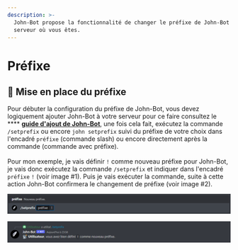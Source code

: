 ```yaml
---
description: >-
  John-Bot propose la fonctionnalité de changer le préfixe de John-Bot dans le
  serveur où vous êtes.
---
```


# Préfixe

## :satellite: Mise en place du préfixe

Pour débuter la configuration du préfixe de John-Bot, vous devez logiquement ajouter John-Bot à votre serveur pour ce faire consultez le **** [**guide d'ajout de John-Bot**](../#ajouter-john-bot-a-votre-serveur-discord), une fois cela fait, exécutez la commande `/setprefix` <mark style="color:blue;"></mark> ou encore `john setprefix` suivi du préfixe de votre choix dans l'encadré `préfixe` (commande slash) ou encore directement après la commande (commande avec préfixe).\
\
Pour mon exemple, je vais définir `!` comme nouveau préfixe pour John-Bot, je vais donc exécutez la commande `/setprefix` et indiquer dans l'encadré `préfixe`  `!` (voir image #1). Puis je vais exécuter la commande, suite à cette action John-Bot confirmera le changement de préfixe (voir image #2).

![Image #1](../.gitbook/assets/prefix.png)

![Image #2](../.gitbook/assets/SetPrefix.png)
